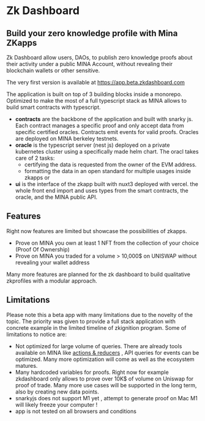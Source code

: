 # Zk Dashboard
## Build your zero knowledge profile with Mina ZKapps

Zk Dashboard allow users, DAOs, to publish zero knowledge proofs about their activity under a public MINA Account, without revealing their blockchain wallets or other sensitive.

The very first version is available at https://app.beta.zkdashboard.com

The application is built on top of 3 building blocks inside a monorepo. Optimized to make the most of a full typescript stack as MINA allows to build smart contracts with typescript.

- **contracts** are the backbone of the application and built with snarky js. Each contract manages a specific proof and only accept data from specific certified oracles. Contracts emit events for valid proofs. Oracles are deployed on MINA berkeley testnets.
- **oracle** is the typescript server (nest js) deployed on a private kubernetes cluster using a specifically made helm chart. The oracl takes care of 2 tasks:
    -  certifying the data is requested from the owner of the EVM address.
    -  formatting the data in an open standard for multiple usages inside zkapps
       or
- **ui** is the interface of the zkapp built with nuxt3 deployed with vercel. the whole front end import and uses types from the smart contracts, the oracle, and the MINA public API.

## Features
Right now features are limited but showcase the possibilities of zkapps.
- Prove on MINA you own at least 1 NFT from the collection of your choice (Proof Of Ownership)
- Prove on MINA you traded for a volume > 10,000$ on UNISWAP without revealing your wallet address

Many more features are planned for the zk dashboard to build qualitative zkprofiles with a modular approach.

## Limitations
Please note this a beta app with many limitations due to the novelty of the topic. The priority was given to provide a full stack application with concrete example in the limited timeline of zkignition program.
Some of limitations to notice are:
- Not optimized for large volume of queries. There are already tools available on MINA like [actions & reducers](https://docs.minaprotocol.com/zkapps/advanced-snarkyjs/actions-and-reducer) , API queries for events can be optimized. Many more optimization will come as well as the ecosystem matures.
- Many hardcoded variables for proofs. Right now for example zkdashboard only allows to prove over 10K$ of volume on Uniswap for proof of trade. Many more use cases will be supported in the long term, also by creating new data points.
- snarkyjs does not support M1 yet , attempt to generate proof on Mac M1 will likely freeze your computer ! 
- app is not tested on all browsers and conditions 

